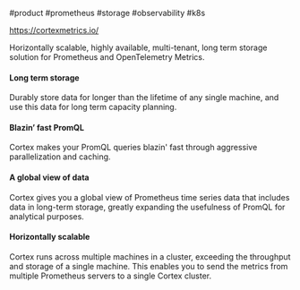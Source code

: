 #product #prometheus #storage #observability #k8s 

https://cortexmetrics.io/

Horizontally scalable, highly available, multi-tenant, long term storage solution for Prometheus and OpenTelemetry Metrics.

#### Long term storage

Durably store data for longer than the lifetime of any single machine, and use this data for long term capacity planning.

#### Blazin’ fast PromQL

Cortex makes your PromQL queries blazin' fast through aggressive parallelization and caching.

#### A global view of data

Cortex gives you a global view of Prometheus time series data that includes data in long-term storage, greatly expanding the usefulness of PromQL for analytical purposes.

#### Horizontally scalable

Cortex runs across multiple machines in a cluster, exceeding the throughput and storage of a single machine. This enables you to send the metrics from multiple Prometheus servers to a single Cortex cluster.